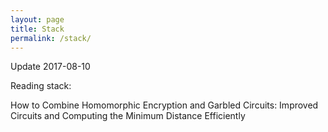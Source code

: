 ```yaml
---
layout: page
title: Stack
permalink: /stack/
---
```


Update 2017-08-10

Reading stack:

How to Combine Homomorphic Encryption and Garbled Circuits: Improved Circuits and Computing the Minimum Distance Efficiently
